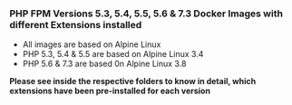 ### PHP FPM Versions 5.3, 5.4, 5.5, 5.6 & 7.3 Docker Images with different Extensions installed

* All images are based on Alpine Linux
* PHP 5.3, 5.4 & 5.5 are based on Alpine Linux 3.4
* PHP 5.6 & 7.3 are based 0n Alpine Linux 3.8

**Please see inside the respective folders to know in detail, which extensions have been pre-installed for each version**
